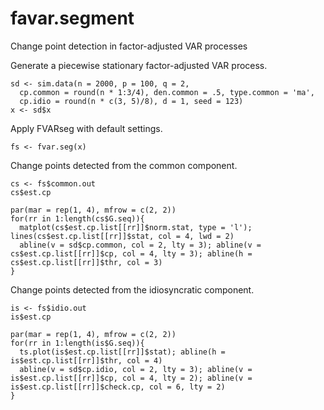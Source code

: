 # favar.segment
Change point detection in factor-adjusted VAR processes

Generate a piecewise stationary factor-adjusted VAR process.
```
sd <- sim.data(n = 2000, p = 100, q = 2, 
  cp.common = round(n * 1:3/4), den.common = .5, type.common = 'ma', 
  cp.idio = round(n * c(3, 5)/8), d = 1, seed = 123)
x <- sd$x
````

Apply FVARseg with default settings.
```
fs <- fvar.seg(x)
```

Change points detected from the common component.
```
cs <- fs$common.out
cs$est.cp

par(mar = rep(1, 4), mfrow = c(2, 2))
for(rr in 1:length(cs$G.seq)){
  matplot(cs$est.cp.list[[rr]]$norm.stat, type = 'l'); lines(cs$est.cp.list[[rr]]$stat, col = 4, lwd = 2)
  abline(v = sd$cp.common, col = 2, lty = 3); abline(v = cs$est.cp.list[[rr]]$cp, col = 4, lty = 3); abline(h = cs$est.cp.list[[rr]]$thr, col = 3)
}
```

Change points detected from the idiosyncratic component.
```
is <- fs$idio.out
is$est.cp  

par(mar = rep(1, 4), mfrow = c(2, 2))
for(rr in 1:length(is$G.seq)){
  ts.plot(is$est.cp.list[[rr]]$stat); abline(h = is$est.cp.list[[rr]]$thr, col = 4)
  abline(v = sd$cp.idio, col = 2, lty = 3); abline(v = is$est.cp.list[[rr]]$cp, col = 4, lty = 2); abline(v = is$est.cp.list[[rr]]$check.cp, col = 6, lty = 2)
}
```

